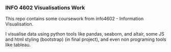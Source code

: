 ### INFO 4602 Visualisations Work

This repo contains some coursework from info4602 - Information Visualisation. 

I visualise data using python tools like pandas, seaborn, and altair, some JS and html
styling (bootstrap) (in final project), and even non programing tools like tableau.



